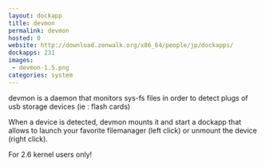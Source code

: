 ```yaml
---
layout: dockapp
title: devmon
permalink: devmon
hosted: 0
website: http://download.zenwalk.org/x86_64/people/jp/dockapps/
dockapps: 231
images:
 - devmon-1.5.png
categories: system
---
```

devmon is a daemon that monitors sys-fs files in order to detect plugs of usb
storage devices (ie : flash cards)

When a device is detected, devmon mounts it and start a dockapp that allows to
launch your favorite filemanager (left click) or unmount the device (right
click).

For 2.6 kernel users only!
